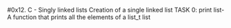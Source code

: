 #0x12. C - Singly linked lists
Creation of a single linked list
TASK 0: print list- A function that prints all the elements of a list_t list
